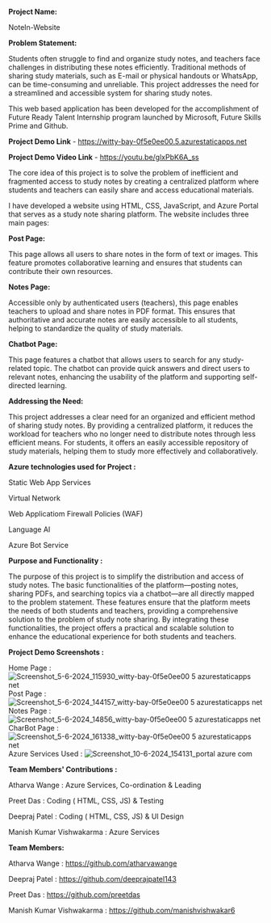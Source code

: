 **Project Name:**

NoteIn-Website


**Problem Statement:**

Students often struggle to find and organize study notes, and teachers face challenges in distributing these notes efficiently. Traditional methods of sharing study materials, such as E-mail or physical handouts or WhatsApp, can be time-consuming and unreliable. This project addresses the need for a streamlined and accessible system for sharing study notes.

This web based application has been developed for the accomplishment of Future Ready Talent Internship program launched by Microsoft, Future Skills Prime and Github.

**Project Demo Link** - https://witty-bay-0f5e0ee00.5.azurestaticapps.net

**Project Demo Video Link** - https://youtu.be/glxPbK6A_ss

The core idea of this project is to solve the problem of inefficient and fragmented access to study notes by creating a centralized platform where students and teachers can easily share and access educational materials.


I have developed a website using HTML, CSS, JavaScript, and Azure Portal that serves as a study note sharing platform. The website includes three main pages:

**Post Page:**

This page allows all users to share notes in the form of text or images. This feature promotes collaborative learning and ensures that students can contribute their own resources.

**Notes Page:**

Accessible only by authenticated users (teachers), this page enables teachers to upload and share notes in PDF format. This ensures that authoritative and accurate notes are easily accessible to all students, helping to standardize the quality of study materials.

**Chatbot Page:**

This page features a chatbot that allows users to search for any study-related topic. The chatbot can provide quick answers and direct users to relevant notes, enhancing the usability of the platform and supporting self-directed learning.


**Addressing the Need:**

This project addresses a clear need for an organized and efficient method of sharing study notes. By providing a centralized platform, it reduces the workload for teachers who no longer need to distribute notes through less efficient means. For students, it offers an easily accessible repository of study materials, helping them to study more effectively and collaboratively.


**Azure technologies used for Project :**

Static Web App Services

Virtual Network

Web Applicatiom Firewall Policies (WAF)

Language AI

Azure Bot Service


**Purpose and Functionality :**

The purpose of this project is to simplify the distribution and access of study notes. The basic functionalities of the platform—posting notes, sharing PDFs, and searching topics via a chatbot—are all directly mapped to the problem statement. These features ensure that the platform meets the needs of both students and teachers, providing a comprehensive solution to the problem of study note sharing.
By integrating these functionalities, the project offers a practical and scalable solution to enhance the educational experience for both students and teachers.


**Project Demo Screenshots :**

Home Page :
![Screenshot_5-6-2024_115930_witty-bay-0f5e0ee00 5 azurestaticapps net](https://github.com/atharvawange/NoteIn/assets/152992765/b213f1b8-1744-4c8b-a88b-ae868e560e9f)
Post Page :
![Screenshot_5-6-2024_144157_witty-bay-0f5e0ee00 5 azurestaticapps net](https://github.com/atharvawange/NoteIn/assets/152992765/24815ec7-72c0-4771-86d6-2bdb36353450)
Notes Page :
![Screenshot_5-6-2024_14856_witty-bay-0f5e0ee00 5 azurestaticapps net](https://github.com/atharvawange/NoteIn/assets/152992765/e4f020ed-6b50-4a79-a065-2999ec4495d9)
CharBot Page :
![Screenshot_5-6-2024_161338_witty-bay-0f5e0ee00 5 azurestaticapps net](https://github.com/atharvawange/NoteIn/assets/152992765/d48bdb46-1612-4236-b76d-2dadff10667b)
Azure Services Used :
![Screenshot_10-6-2024_154131_portal azure com](https://github.com/atharvawange/NoteIn/assets/152992765/91189ee5-487f-4de1-acae-11b21c19443a)



**Team Members' Contributions :**

Atharva Wange : Azure Services, Co-ordination & Leading

Preet Das : Coding ( HTML, CSS, JS) & Testing

Deepraj Patel : Coding ( HTML, CSS, JS) & UI Design

Manish Kumar Vishwakarma : Azure Services

**Team Members:**

Atharva Wange : https://github.com/atharvawange

Deepraj Patel : https://github.com/deeprajpatel143

Preet Das : https://github.com/preetdas

Manish Kumar Vishwakarma : https://github.com/manishvishwakar6
